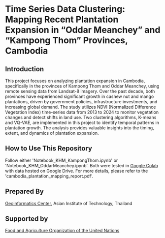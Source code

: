 # Time Series Data Clustering: Mapping Recent Plantation Expansion in “Oddar Meanchey” and “Kampong Thom” Provinces, Cambodia

## Introduction

This project focuses on analyzing plantation expansion in Cambodia, specifically in the provinces of Kampong Thom and Oddar Meanchey, using remote sensing data from Landsat-8 imagery. Over the past decade, both provinces have experienced significant growth in cashew nut and mango plantations, driven by government policies, infrastructure investments, and increasing global demand. The study utilizes NDVI (Normalized Difference Vegetation Index) time-series data from 2013 to 2024 to monitor vegetation changes and detect shifts in land use. Two clustering algorithms, K-means and VQ-VAE, are implemented in this project to identify temporal patterns in plantation growth. The analysis provides valuable insights into the timing, extent, and dynamics of plantation expansion.

## How to Use This Repository

Follow either 'Notebook_KHM_KampongThom.ipynb' or 'Notebook_KHM_OddarMeanchey.ipynb'. Both were tested in [Google Colab](https://colab.research.google.com/) with data hosted on Google Drive. For more details, please refer to the 'cambodia_plantation_mapping_report.pdf'.

## Prepared By

[Geoinformatics Center](https://ait.ac.th/centre/geoinformatics-center/), Asian Institute of Technology, Thailand

## Supported by

[Food and Agriculture Organization of the United Nations](https://www.fao.org/home/en)
